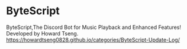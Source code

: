 # ByteScript
ByteScript,The Discord Bot for Music Playback and Enhanced Features! Developed by Howard Tseng.
https://howardtseng0828.github.io/categories/ByteScript-Update-Log/
